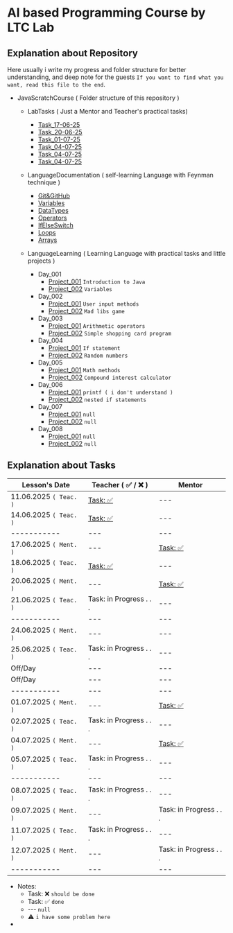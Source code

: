 # AI based Programming Course by LTC Lab

## Explanation about Repository

Here usually i write my progress and folder structure for better understanding, and deep note for the guests `If you want to find what you want, read this file to the end`.

- JavaScratchCourse ( Folder structure of this repository )

  - LabTasks ( Just a Mentor and Teacher's practical tasks)

    - [Task_17-06-25](./LabTasks/000_Task_17-06-25/)
    - [Task_20-06-25](./LabTasks/001_Task_20-06-25/)
    - [Task_01-07-25](./LabTasks/002_Task_01-07-25/)
    - [Task_04-07-25](./LabTasks/003_Task_04-07-25/)
    - [Task_04-07-25](./LabTasks/004_Task_09-07-25/)
    - [Task_04-07-25](./LabTasks/005_Task_12-07-25/)

  - LanguageDocumentation ( self-learning Language with Feynman technique )

    - [Git&GitHub](https://github.com/RaviHamidov/JavaScratchCourse/tree/main/LanguageDocumentation/000_Git%26GitHub)
    - [Variables](https://github.com/RaviHamidov/JavaScratchCourse/tree/main/LanguageDocumentation/001_Variables)
    - [DataTypes](https://github.com/RaviHamidov/JavaScratchCourse/tree/main/LanguageDocumentation/002_DataTypes)
    - [Operators](https://github.com/RaviHamidov/JavaScratchCourse/tree/main/LanguageDocumentation/003_Operators)
    - [IfElseSwitch](https://github.com/RaviHamidov/JavaScratchCourse/tree/main/LanguageDocumentation/004_IfElseSwitch)
    - [Loops](https://github.com/RaviHamidov/JavaScratchCourse/tree/main/LanguageDocumentation/006_Loops)
    - [Arrays](https://github.com/RaviHamidov/JavaScratchCourse/tree/main/LanguageDocumentation/007_Arrays)

  - LanguageLearning ( Learning Language with practical tasks and little projects )

    - Day_001
      - [Project_001](./LanguageLearning/Day_001/Project_001/) `Introduction to Java`
      - [Project_002](./LanguageLearning/Day_001/Project_002/) `Variables`
    - Day_002
      - [Project_001](./LanguageLearning/Day_002/Project_001/) `User input methods`
      - [Project_002](./LanguageLearning/Day_002/Project_002/) `Mad libs game`
    - Day_003
      - [Project_001](./LanguageLearning/Day_003/Project_001/) `Arithmetic operators`
      - [Project_002](./LanguageLearning/Day_003/Project_002/) `Simple shopping card program`
    - Day_004
      - [Project_001](./LanguageLearning/Day_004/Project_001/) `If statement`
      - [Project_002](./LanguageLearning/Day_004/Project_002/) `Random numbers`
    - Day_005
      - [Project_001](./LanguageLearning/Day_005/Project_001/) `Math methods`
      - [Project_002](./LanguageLearning/Day_005/Project_002/) `Compound interest calculator`
    - Day_006
      - [Project_001](./LanguageLearning/Day_006/Project_001/) `printf ( i don't understand )`
      - [Project_002](./LanguageLearning/Day_006/Project_002/) `nested if statements`
    - Day_007
      - [Project_001](./LanguageLearning/Day_007/Project_001/) `null`
      - [Project_002](./LanguageLearning/Day_007/Project_002/) `null`
    - Day_008
      - [Project_001](./LanguageLearning/Day_008/Project_001/) `null`
      - [Project_002](./LanguageLearning/Day_008/Project_002/) `null`
      <!-- - Day_009
      - [Project_001](./LanguageLearning/Day_009/Project_001/) `null`
      - [Project_002](./LanguageLearning/Day_009/Project_002/) `null` -->

## Explanation about Tasks

| Lesson's Date          | Teacher ( ✅ / ❌ )                                                                                                                                 | Mentor                                                                                            |
| ---------------------- | --------------------------------------------------------------------------------------------------------------------------------------------------- | ------------------------------------------------------------------------------------------------- |
| 11.06.2025 `( Teac. )` | [Task: ✅](https://docs.google.com/spreadsheets/d/1ciZbwJsU28qdbG0WWHY_jCyd03SGNJBs/edit?usp=sharing&ouid=115840657660775990580&rtpof=true&sd=true) | ---                                                                                               |
| 14.06.2025 `( Teac. )` | [Task: ✅](https://docs.google.com/spreadsheets/d/1ciZbwJsU28qdbG0WWHY_jCyd03SGNJBs/edit?usp=sharing&ouid=115840657660775990580&rtpof=true&sd=true) | ---                                                                                               |
| -----------            | ---                                                                                                                                                 | ---                                                                                               |
| 17.06.2025 `( Ment. )` | ---                                                                                                                                                 | [Task: ✅](https://github.com/RaviHamidov/JavaScratchCourse/tree/main/LabTasks/Task_17-06-25)     |
| 18.06.2025 `( Teac. )` | [Task: ✅](https://github.com/RaviHamidov/JavaScratchCourse/tree/main/LanguageDocumentation/000_Git%26GitHub)                                       | ---                                                                                               |
| 20.06.2025 `( Ment. )` | ---                                                                                                                                                 | [Task: ✅](https://github.com/RaviHamidov/JavaScratchCourse/tree/main/LabTasks/Task_20-06-25)     |
| 21.06.2025 `( Teac. )` | Task: in Progress . . .                                                                                                                             | ---                                                                                               |
| -----------            | ---                                                                                                                                                 | ---                                                                                               |
| 24.06.2025 `( Ment. )` | ---                                                                                                                                                 | ---                                                                                               |
| 25.06.2025 `( Teac. )` | Task: in Progress . . .                                                                                                                             | ---                                                                                               |
| Off/Day                | ---                                                                                                                                                 | ---                                                                                               |
| Off/Day                | ---                                                                                                                                                 | ---                                                                                               |
| -----------            | ---                                                                                                                                                 | ---                                                                                               |
| 01.07.2025 `( Ment. )` | ---                                                                                                                                                 | [Task: ✅](https://github.com/RaviHamidov/JavaScratchCourse/tree/main/LabTasks/Task_01-07-25)     |
| 02.07.2025 `( Teac. )` | Task: in Progress . . .                                                                                                                             | ---                                                                                               |
| 04.07.2025 `( Ment. )` | ---                                                                                                                                                 | [Task: ✅](https://github.com/RaviHamidov/JavaScratchCourse/tree/main/LabTasks/003_Task_04-07-25) |
| 05.07.2025 `( Teac. )` | Task: in Progress . . .                                                                                                                             | ---                                                                                               |
| -----------            | ---                                                                                                                                                 | ---                                                                                               |
| 08.07.2025 `( Teac. )` | Task: in Progress . . .                                                                                                                             | ---                                                                                               |
| 09.07.2025 `( Ment. )` | ---                                                                                                                                                 | Task: in Progress . . .                                                                           |
| 11.07.2025 `( Teac. )` | Task: in Progress . . .                                                                                                                             | ---                                                                                               |
| 12.07.2025 `( Ment. )` | ---                                                                                                                                                 | Task: in Progress . . .                                                                           |
| -----------            | ---                                                                                                                                                 | ---                                                                                               |

- Notes:
  - Task: ❌ `should be done`
  - Task: ✅ `done`
  - --- `null`
  - ⚠️ `i have some problem here`
-
